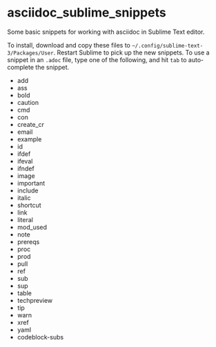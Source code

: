 # asciidoc_sublime_snippets

Some basic snippets for working with asciidoc in Sublime Text editor. 

To install, download and copy these files to `~/.config/sublime-text-3/Packages/User`. Restart Sublime to pick up the new snippets. To use a snippet in an `.adoc` file, type one of the following, and hit `tab` to auto-complete the snippet.

* add
* ass
* bold
* caution
* cmd
* con
* create_cr
* email
* example
* id
* ifdef
* ifeval
* ifndef
* image
* important
* include
* italic
* shortcut
* link
* literal
* mod_used
* note
* prereqs
* proc
* prod
* pull
* ref
* sub
* sup
* table
* techpreview
* tip
* warn
* xref
* yaml
* codeblock-subs